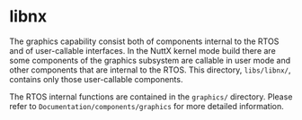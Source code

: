 # libnx

The graphics capability consist both of components internal to the RTOS
and of user-callable interfaces. In the NuttX kernel mode build there
are some components of the graphics subsystem are callable in user mode
and other components that are internal to the RTOS. This directory,
`libs/libnx/`, contains only those user-callable components.

The RTOS internal functions are contained in the `graphics/` directory.
Please refer to `Documentation/components/graphics` for more detailed
information.
